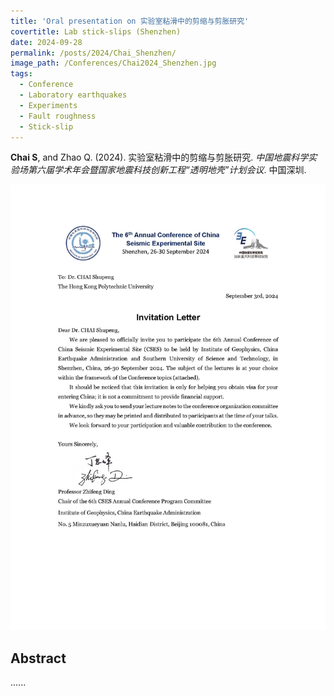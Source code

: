 ```yaml
---
title: 'Oral presentation on 实验室粘滑中的剪缩与剪胀研究'
covertitle: Lab stick-slips (Shenzhen)
date: 2024-09-28
permalink: /posts/2024/Chai_Shenzhen/
image_path: /Conferences/Chai2024_Shenzhen.jpg
tags:
  - Conference
  - Laboratory earthquakes
  - Experiments
  - Fault roughness
  - Stick-slip
---
```



**Chai S**, and Zhao Q. (2024). 实验室粘滑中的剪缩与剪胀研究. _中国地震科学实验场第六届学术年会暨国家地震科技创新工程“透明地壳”计划会议_. 中国深圳.

<img src='/images/Conferences/Chai2024_Shenzhen.jpg'>

## Abstract
......